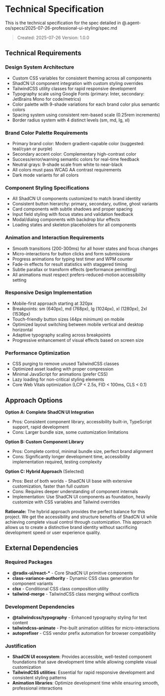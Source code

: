 # Technical Specification

This is the technical specification for the spec detailed in @.agent-os/specs/2025-07-26-professional-ui-styling/spec.md

> Created: 2025-07-26
> Version: 1.0.0

## Technical Requirements

### Design System Architecture
- Custom CSS variables for consistent theming across all components
- ShadCN UI component integration with custom styling overrides
- TailwindCSS utility classes for rapid responsive development
- Typography scale using Google Fonts (primary: Inter, secondary: JetBrains Mono for code/metrics)
- Color palette with 9-shade variations for each brand color plus semantic colors
- Spacing system using consistent rem-based scale (0.25rem increments)
- Border radius system with 4 distinct levels (sm, md, lg, xl)

### Brand Color Palette Requirements
- Primary brand color: Modern gradient-capable color (suggested: teal/cyan or purple)
- Secondary accent color: Complementary high-contrast color
- Success/error/warning semantic colors for real-time feedback
- Neutral grays: 9-shade scale from white to near-black
- All colors must pass WCAG AA contrast requirements
- Dark mode variants for all colors

### Component Styling Specifications
- All ShadCN UI components customized to match brand identity
- Consistent button hierarchy: primary, secondary, outline, ghost variants
- Card components with subtle shadows and proper spacing
- Input field styling with focus states and validation feedback
- Modal/dialog components with backdrop blur effects
- Loading states and skeleton placeholders for all components

### Animation and Interaction Requirements
- Smooth transitions (200-300ms) for all hover states and focus changes
- Micro-interactions for button clicks and form submissions
- Progress animations for typing test timer and WPM counter
- Fade-in effects for result statistics with staggered timing
- Subtle parallax or transform effects (performance permitting)
- All animations must respect prefers-reduced-motion accessibility setting

### Responsive Design Implementation
- Mobile-first approach starting at 320px
- Breakpoints: sm (640px), md (768px), lg (1024px), xl (1280px), 2xl (1536px)
- Touch-friendly button sizes (44px minimum) on mobile
- Optimized layout switching between mobile vertical and desktop horizontal
- Adaptive typography scaling across breakpoints
- Progressive enhancement of visual effects based on screen size

### Performance Optimization
- CSS purging to remove unused TailwindCSS classes
- Optimized asset loading with proper compression
- Minimal JavaScript for animations (prefer CSS)
- Lazy loading for non-critical styling elements
- Core Web Vitals optimization (LCP < 2.5s, FID < 100ms, CLS < 0.1)

## Approach Options

**Option A: Complete ShadCN UI Integration**
- Pros: Consistent component library, accessibility built-in, TypeScript support, rapid development
- Cons: Larger bundle size, some customization limitations

**Option B: Custom Component Library** 
- Pros: Complete control, minimal bundle size, perfect brand alignment
- Cons: Significantly longer development time, accessibility implementation required, testing complexity

**Option C: Hybrid Approach** (Selected)
- Pros: Best of both worlds - ShadCN UI base with extensive customization, faster than full custom
- Cons: Requires deeper understanding of component internals
- Implementation: Use ShadCN UI components as foundation, heavily customize with CSS variables and Tailwind overrides

**Rationale:** The hybrid approach provides the perfect balance for this project. We get the accessibility and structure benefits of ShadCN UI while achieving complete visual control through customization. This approach allows us to create a distinctive brand identity without sacrificing development speed or user experience quality.

## External Dependencies

### Required Packages
- **@radix-ui/react-\*** - Core ShadCN UI primitive components
- **class-variance-authority** - Dynamic CSS class generation for component variants
- **clsx** - Conditional CSS class composition utility
- **tailwind-merge** - TailwindCSS class merging without conflicts

### Development Dependencies
- **@tailwindcss/typography** - Enhanced typography styling for text content
- **tailwindcss-animate** - Pre-built animation utilities for micro-interactions
- **autoprefixer** - CSS vendor prefix automation for browser compatibility

### Justification
- **ShadCN UI ecosystem**: Provides accessible, well-tested component foundations that save development time while allowing complete visual customization
- **TailwindCSS utilities**: Essential for rapid responsive development and consistent styling patterns
- **Animation libraries**: Optimize development time while ensuring smooth, professional interactions